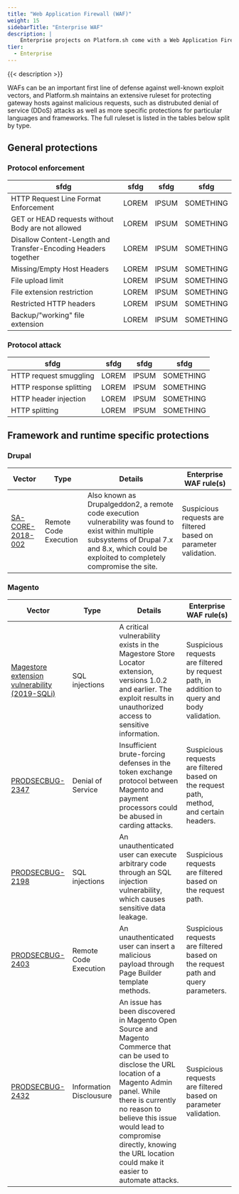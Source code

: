 ```yaml
---
title: "Web Application Firewall (WAF)"
weight: 15
sidebarTitle: "Enterprise WAF"
description: |
    Enterprise projects on Platform.sh come with a Web Application Firewall at no additional cost, which monitors requests to your application and blocks suspicious requests according to our ruleset.
tier:
  - Enterprise
---
```


{{< description >}}

WAFs can be an important first line of defense against well-known exploit vectors, and Platform.sh maintains an extensive ruleset for protecting gateway hosts against malicious requests, such as distrubuted denial of service (DDoS) attacks as well as more specific protections for particular languages and frameworks. The full ruleset is listed in the tables below split by type.

## General protections

### Protocol enforcement

| sfdg |  sfdg | sfdg  | sfdg  |
|------|------|------|------|
|   HTTP Request Line Format Enforcement   | LOREM | IPSUM | SOMETHING |
|   GET or HEAD requests without Body are not allowed   | LOREM | IPSUM | SOMETHING |
|   Disallow Content-Length and Transfer-Encoding Headers together   | LOREM | IPSUM | SOMETHING |
|   Missing/Empty Host Headers  | LOREM | IPSUM | SOMETHING |
|   File upload limit  | LOREM | IPSUM | SOMETHING |
|   File extension restriction   | LOREM | IPSUM | SOMETHING |
|   Restricted HTTP headers   | LOREM | IPSUM | SOMETHING |
|   Backup/"working" file extension   | LOREM | IPSUM | SOMETHING |

### Protocol attack

| sfdg |  sfdg | sfdg  | sfdg  |
|------|------|------|------|
| HTTP request smuggling | LOREM | IPSUM | SOMETHING |
| HTTP response splitting | LOREM | IPSUM | SOMETHING |
| HTTP header injection | LOREM | IPSUM | SOMETHING |
| HTTP splitting | LOREM | IPSUM | SOMETHING |

## Framework and runtime specific protections

### Drupal

| Vector |  Type |  Details | Enterprise WAF rule(s) |
|------|------|------|------|
|   [SA-CORE-2018-002](https://www.drupal.org/sa-core-2018-002)   | Remote Code Execution | Also known as Drupalgeddon2, a remote code execution vulnerability was found to exist within multiple subsystems of Drupal 7.x and 8.x, which could be exploited to completely compromise the site. | Suspicious requests are filtered based on parameter validation.  |  

### Magento

| Vector |  Type |  Details | Enterprise WAF rule(s) |
|------|------|------|------|
|  [Magestore extension vulnerability (2019-SQLi)](https://magento.com/security/news/critical-vulnerability-magestore-store-locator-extension)  | SQL injections | A critical vulnerability exists in the Magestore Store Locator extension, versions 1.0.2 and earlier. The exploit results in unauthorized access to sensitive information. | Suspicious requests are filtered by request path, in addition to query and body validation.  |
|  [PRODSECBUG-2347](https://magento.com/security/patches/magento-2.3.2-2.2.9-and-2.1.18-security-update-13)  | Denial of Service | 	Insufficient brute-forcing defenses in the token exchange protocol between Magento and payment processors could be abused in carding attacks. | Suspicious requests are filtered based on the request path, method, and certain headers. |
| [PRODSECBUG-2198](https://magento.com/security/patches/magento-2.3.1-2.2.8-and-2.1.17-security-update) | SQL injections | An unauthenticated user can execute arbitrary code through an SQL injection vulnerability, which causes sensitive data leakage.  | Suspicious requests are filtered based on the request path. |
| [PRODSECBUG-2403](https://magento.com/security/patches/magento-2.3.3-and-2.2.10-security-update) | Remote Code Execution | An unauthenticated user can insert a malicious payload through Page Builder template methods. | Suspicious requests are filtered based on the request path and query parameters. |
| [PRODSECBUG-2432](https://magento.com/security/security-update-potential-vulnerability-magento-admin-url-location) | 	Information Disclousure | An issue has been discovered in Magento Open Source and Magento Commerce that can be used to disclose the URL location of a Magento Admin panel. While there is currently no reason to believe this issue would lead to compromise directly, knowing the URL location could make it easier to automate attacks. | Suspicious requests are filtered based on parameter validation. |
